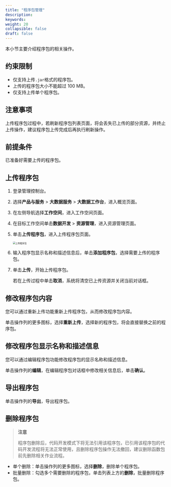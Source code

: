 ```yaml
---
title: "程序包管理"
description: 
keywords: 
weight: 20
collapsible: false
draft: false
---
```


本小节主要介绍程序包的相关操作。

## 约束限制

- 仅支持上传`.jar`格式的程序包。
- 上传的程序包大小不能超过 100 MB。
- 仅支持上传单个程序包。

## 注意事项

上传程序包过程中，若刷新程序包列表页面，将会丢失已上传的部分资源，并终止上传操作，建议程序包上传完成后再执行刷新操作。

## 前提条件

已准备好需要上传的程序包。

## 上传程序包

1. 登录管理控制台。
2. 选择**产品与服务** > **大数据服务** > **大数据工作台**，进入概览页面。
3. 在左侧导航选择**工作空间**，进入工作空间页面。
4. 在目标工作空间单击**数据开发** > **资源管理**，进入资源管理页面。
5. 单击**上传程序包**，进入上传程序包页面。
   
   <img src="/bigdata/dataplat/_images/upload_procedure.png" alt="上传程序包" style="zoom:50%;" />

6. 输入程序包显示名称和描述信息后，单击**添加程序包**，选择需要上传的程序包。
7. 单击**上传**，开始上传程序包。
   
   若在上传过程中单击**取消**，系统将清空已上传资源并关闭当前对话框。

## 修改程序包内容

您可以通过重新上传功能重新上传程序包，从而修改程序包内容。

单击操作列的更多图标，选择**重新上传**，选择新的程序包，将会直接替换之前的程序包。

## 修改程序包显示名称和描述信息

您可以通过编辑程序包功能修改程序包的显示名称和描述信息。

单击操作列的**编辑**，在编辑程序包对话框中修改相关信息后，单击**确认**。

## 导出程序包

单击操作列的**导出**，导出程序包。

## 删除程序包

> **注意**
> 
> 程序包删除后，代码开发模式下将无法引用该程序包，已引用该程序包的代码开发流程将无法正常使用，且删除程序包操作无法撤回，建议删除函数包前先删除相关作业流程。

- 单个删除：单击操作列的更多图标，选择**删除**，删除单个程序包。
- 批量删除：勾选多个需要删除的程序包，单击列表上方的**删除**，批量删除程序包。